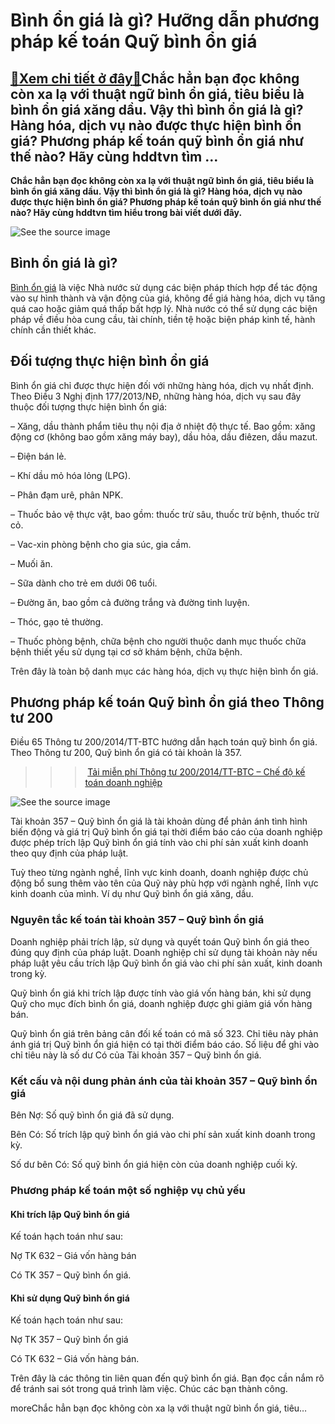 Bình ổn giá là gì? Hưỡng dẫn phương pháp kế toán Quỹ bình ổn giá
================================================================

[:gift:Xem chi tiết ở đây:gift:](https://hddtvn.com/binh-on-gia-la-gi-huong-dan-phuong-phap-ke-toan-quy-binh-on-gia/)Chắc hẳn bạn đọc không còn xa lạ với thuật ngữ bình ổn giá, tiêu biểu là bình ổn giá xăng dầu. Vậy thì bình ổn giá là gì? Hàng hóa, dịch vụ nào được thực hiện bình ổn giá? Phương pháp kế toán quỹ bình ổn giá như thế nào? Hãy cùng hddtvn tìm …
--------------------------------------------------------------------------------------------------------------------------------------------------------------------------------------------------------------------------------------------------

**Chắc hẳn bạn đọc không còn xa lạ với thuật ngữ bình ổn giá, tiêu biểu là bình ổn giá xăng dầu. Vậy thì bình ổn giá là gì? Hàng hóa, dịch vụ nào được thực hiện bình ổn giá? Phương pháp kế toán quỹ bình ổn giá như thế nào? Hãy cùng hddtvn tìm hiểu trong bài viết dưới đây.**


![See the source image](https://hddtvn.com/wp-content/uploads/2021/01/nguyen-tac-ke-toan.jpg)


Bình ổn giá là gì?
------------------


[Bình ổn giá](#) là việc Nhà nước sử dụng các biện pháp thích hợp để tác động vào sự hình thành và vận động của giá, không để giá hàng hóa, dịch vụ tăng quá cao hoặc giảm quá thấp bất hợp lý. Nhà nước có thể sử dụng các biện pháp về điều hòa cung cầu, tài chính, tiền tệ hoặc biện pháp kinh tế, hành chính cần thiết khác.


Đối tượng thực hiện bình ổn giá
-------------------------------


Bình ổn giá chỉ được thực hiện đối với những hàng hóa, dịch vụ nhất định. Theo Điều 3 Nghị định 177/2013/NĐ, những hàng hóa, dịch vụ sau đây thuộc đối tượng thực hiện bình ổn giá:


– Xăng, dầu thành phẩm tiêu thụ nội địa ở nhiệt độ thực tế. Bao gồm: xăng động cơ (không bao gồm xăng máy bay), dầu hỏa, dầu điêzen, dầu mazut.


– Điện bán lẻ.


– Khí dầu mỏ hóa lỏng (LPG).


– Phân đạm urê, phân NPK.


– Thuốc bảo vệ thực vật, bao gồm: thuốc trừ sâu, thuốc trừ bệnh, thuốc trừ cỏ.


– Vac-xin phòng bệnh cho gia súc, gia cầm.


– Muối ăn.


– Sữa dành cho trẻ em dưới 06 tuổi.


– Đường ăn, bao gồm cả đường trắng và đường tinh luyện.


– Thóc, gạo tẻ thường.


– Thuốc phòng bệnh, chữa bệnh cho người thuộc danh mục thuốc chữa bệnh thiết yếu sử dụng tại cơ sở khám bệnh, chữa bệnh.


Trên đây là toàn bộ danh mục các hàng hóa, dịch vụ thực hiện bình ổn giá.


Phương pháp kế toán Quỹ bình ổn giá theo Thông tư 200
-----------------------------------------------------


Điều 65 Thông tư 200/2014/TT-BTC hướng dẫn hạch toán quỹ bình ổn giá. Theo Thông tư 200, Quỹ bình ổn giá có tài khoản là 357.


>>> [Tải miễn phí Thông tư 200/2014/TT-BTC – Chế độ kế toán doanh nghiệp](#)


![See the source image](https://hddtvn.com/wp-content/uploads/2021/01/phai-co-kien-thuc-chuyen-mon-cao.jpg)


Tài khoản 357 – Quỹ bình ổn giá là tài khoản dùng để phản ánh tình hình biến động và giá trị Quỹ bình ổn giá tại thời điểm báo cáo của doanh nghiệp được phép trích lập Quỹ bình ổn giá tính vào chi phí sản xuất kinh doanh theo quy định của pháp luật.


Tuỳ theo từng ngành nghề, lĩnh vực kinh doanh, doanh nghiệp được chủ động bổ sung thêm vào tên của Quỹ này phù hợp với ngành nghề, lĩnh vực kinh doanh của mình. Ví dụ như Quỹ bình ổn giá xăng, dầu.


### Nguyên tắc kế toán tài khoản 357 – Quỹ bình ổn giá


Doanh nghiệp phải trích lập, sử dụng và quyết toán Quỹ bình ổn giá theo đúng quy định của pháp luật. Doanh nghiệp chỉ sử dụng tài khoản này nếu pháp luật yêu cầu trích lập Quỹ bình ổn giá vào chi phí sản xuất, kinh doanh trong kỳ.


Quỹ bình ổn giá khi trích lập được tính vào giá vốn hàng bán, khi sử dụng Quỹ cho mục đích bình ổn giá, doanh nghiệp được ghi giảm giá vốn hàng bán.


Quỹ bình ổn giá trên bảng cân đối kế toán có mã số 323. Chỉ tiêu này phản ánh giá trị Quỹ bình ổn giá hiện có tại thời điểm báo cáo. Số liệu để ghi vào chỉ tiêu này là số dư Có của Tài khoản 357 – Quỹ bình ổn giá.


### Kết cấu và nội dung phản ánh của tài khoản 357 – Quỹ bình ổn giá


Bên Nợ: Số quỹ bình ổn giá đã sử dụng.


Bên Có: Số trích lập quỹ bình ổn giá vào chi phí sản xuất kinh doanh trong kỳ.


Số dư bên Có: Số quỹ bình ổn giá hiện còn của doanh nghiệp cuối kỳ.


### Phương pháp kế toán một số nghiệp vụ chủ yếu


#### Khi trích lập Quỹ bình ổn giá


Kế toán hạch toán như sau:


Nợ TK 632 – Giá vốn hàng bán


Có TK 357 – Quỹ bình ổn giá.


#### Khi sử dụng Quỹ bình ổn giá


Kế toán hạch toán như sau:


Nợ TK 357 – Quỹ bình ổn giá


Có TK 632 – Giá vốn hàng bán.


Trên đây là các thông tin liên quan đến quỹ bình ổn giá. Bạn đọc cần nắm rõ để tránh sai sót trong quá trình làm việc. Chúc các bạn thành công.


moreChắc hẳn bạn đọc không còn xa lạ với thuật ngữ bình ổn giá, tiêu…

